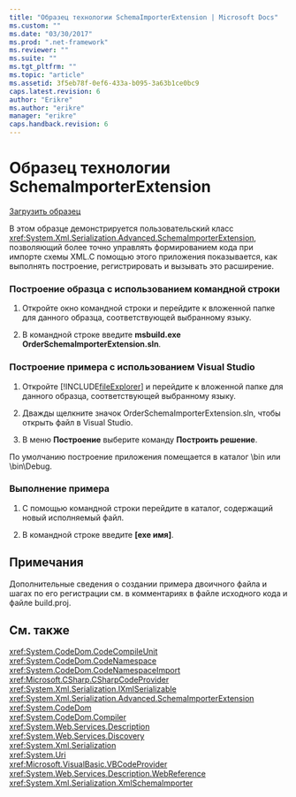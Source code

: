 ```yaml
---
title: "Образец технологии SchemaImporterExtension | Microsoft Docs"
ms.custom: ""
ms.date: "03/30/2017"
ms.prod: ".net-framework"
ms.reviewer: ""
ms.suite: ""
ms.tgt_pltfrm: ""
ms.topic: "article"
ms.assetid: 3f5eb78f-0ef6-433a-b095-3a63b1ce0bc9
caps.latest.revision: 6
author: "Erikre"
ms.author: "erikre"
manager: "erikre"
caps.handback.revision: 6
---
```

# Образец технологии SchemaImporterExtension
[Загрузить образец](http://download.microsoft.com/download/4/7/B/47B2164C-E780-4B10-8DE4-2CB5B886E0A6/Technologies/Serialization/Xml%20Serialization/SchemaImporterExtension.zip.exe)  
  
 В этом образце демонстрируется пользовательский класс <xref:System.Xml.Serialization.Advanced.SchemaImporterExtension>, позволяющий более точно управлять формированием кода при импорте схемы XML.C помощью этого приложения показывается, как выполнять построение, регистрировать и вызывать это расширение.  
  
### Построение образца с использованием командной строки  
  
1.  Откройте окно командной строки и перейдите к вложенной папке для данного образца, соответствующей выбранному языку.  
  
2.  В командной строке введите **msbuild.exe OrderSchemaImporterExtension.sln**.  
  
### Построение примера с использованием Visual Studio  
  
1.  Откройте [!INCLUDE[fileExplorer](../../../includes/fileexplorer-md.md)] и перейдите к вложенной папке для данного образца, соответствующей выбранному языку.  
  
2.  Дважды щелкните значок OrderSchemaImporterExtension.sln, чтобы открыть файл в Visual Studio.  
  
3.  В меню **Построение** выберите команду **Построить решение**.  
  
 По умолчанию построение приложения помещается в каталог \\bin или \\bin\\Debug.  
  
### Выполнение примера  
  
1.  С помощью командной строки перейдите в каталог, содержащий новый исполняемый файл.  
  
2.  В командной строке введите **\[exe имя\]**.  
  
## Примечания  
 Дополнительные сведения о создании примера двоичного файла и шагах по его регистрации см. в комментариях в файле исходного кода и файле build.proj.  
  
## См. также  
 <xref:System.CodeDom.CodeCompileUnit>   
 <xref:System.CodeDom.CodeNamespace>   
 <xref:System.CodeDom.CodeNamespaceImport>   
 <xref:Microsoft.CSharp.CSharpCodeProvider>   
 <xref:System.Xml.Serialization.IXmlSerializable>   
 <xref:System.Xml.Serialization.Advanced.SchemaImporterExtension>   
 <xref:System.CodeDom>   
 <xref:System.CodeDom.Compiler>   
 <xref:System.Web.Services.Description>   
 <xref:System.Web.Services.Discovery>   
 <xref:System.Xml.Serialization>   
 <xref:System.Uri>   
 <xref:Microsoft.VisualBasic.VBCodeProvider>   
 <xref:System.Web.Services.Description.WebReference>   
 <xref:System.Xml.Serialization.XmlSchemaImporter>